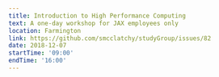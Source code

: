 ```yaml
---
title: Introduction to High Performance Computing
text: A one-day workshop for JAX employees only
location: Farmington
link: https://github.com/smcclatchy/studyGroup/issues/82
date: 2018-12-07
startTime: '09:00'
endTime: '16:00'
---
```

